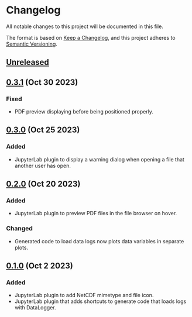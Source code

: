 # Changelog

All notable changes to this project will be documented in this file.

The format is based on [Keep a Changelog](https://keepachangelog.com/en/1.1.0/), and this
project adheres to [Semantic Versioning](https://semver.org/spec/v2.0.0.html).

## [Unreleased]

## [0.3.1] (Oct 30 2023)

### Fixed

- PDF preview displaying before being positioned properly.

## [0.3.0] (Oct 25 2023)

### Added

- JupyterLab plugin to display a warning dialog when opening a file that another user has
  open.

## [0.2.0] (Oct 20 2023)

### Added

- JupyterLab plugin to preview PDF files in the file browser on hover.

### Changed

- Generated code to load data logs now plots data variables in separate plots.

## [0.1.0] (Oct 2 2023)

### Added

- JupyterLab plugin to add NetCDF mimetype and file icon.
- JupyterLab plugin that adds shortcuts to generate code that loads logs with DataLogger.

[unreleased]: https://github.com/PainterQubits/jupyterlab-datalogger/compare/v0.3.1...main
[0.3.1]: https://github.com/PainterQubits/jupyterlab-datalogger/releases/tag/v0.3.1
[0.3.0]: https://github.com/PainterQubits/jupyterlab-datalogger/releases/tag/v0.3.0
[0.2.0]: https://github.com/PainterQubits/jupyterlab-datalogger/releases/tag/v0.2.0
[0.1.0]: https://github.com/PainterQubits/jupyterlab-datalogger/releases/tag/v0.1.0
